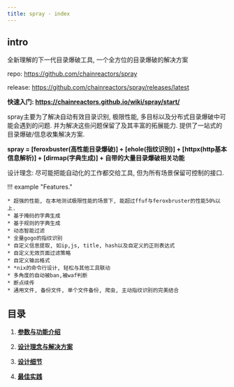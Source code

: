 ```yaml
---
title: spray · index
---
```


## intro 

全新理解的下一代目录爆破工具, 一个全方位的目录爆破的解决方案

repo: https://github.com/chainreactors/spray

release: https://github.com/chainreactors/spray/releases/latest

**快速入门: https://chainreactors.github.io/wiki/spray/start/**

spray主要为了解决自动有效目录识别, 极限性能, 多目标以及分布式目录爆破中可能会遇到的问题. 并为解决这些问题保留了及其丰富的拓展能力. 提供了一站式的目录爆破/信息收集解决方案. 

**spray = [feroxbuster(高性能目录爆破)] + [ehole(指纹识别)] + [httpx(http基本信息解析)] + [dirmap(字典生成)] + 自带的大量目录爆破相关功能**  

设计理念: 尽可能把能自动化的工作都交给工具, 但为所有场景保留可控制的接口. 

!!! example "Features."

    * 超强的性能, 在本地测试极限性能的场景下, 能超过ffuf与feroxbruster的性能50%以上. 
    * 基于掩码的字典生成
    * 基于规则的字典生成
    * 动态智能过滤
    * 全量gogo的指纹识别
    * 自定义信息提取, 如ip,js, title, hash以及自定义的正则表达式
    * 自定义无效页面过滤策略
    * 自定义输出格式
    * *nix的命令行设计, 轻松与其他工具联动
    * 多角度的自动被ban,被waf判断
    * 断点续传
    * 通用文件, 备份文件, 单个文件备份, 爬虫, 主动指纹识别的完美结合

## 目录

1. [**参数与功能介绍**](/wiki/spray/start)

2. [**设计理念与解决方案**](/wiki/spray/design)

3. [**设计细节**](/wiki/spray/detail)

4. [**最佳实践**](/wiki/spray/do)

   



